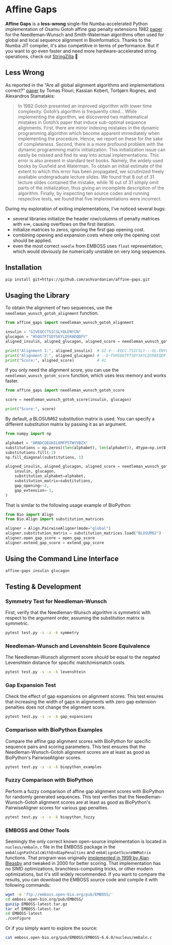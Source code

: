 # Affine Gaps

__Affine Gaps__ is a __less-wrong__ single-file Numba-accelerated Python implementation of Osamu Gotoh affine gap penalty extensions 1982 [paper](https://doc.aporc.org/attach/Course001Papers/gotoh1982.pdf) for the Needleman-Wunsch and Smith-Waterman algorithms often used for global and local sequence alignment in Bioinformatics.
Thanks to the Numba JIT compiler, it's also competitive in terms of performance.
But if you want to go even faster and need more hardware-accelerated string operations, check out [StringZilla](https://github.com/ashvardanian/stringzilla) 🦖

## Less Wrong

As reported in the "Are all global alignment algorithms and implementations correct?" [paper](https://www.biorxiv.org/content/10.1101/031500v1.full.pdf) by Tomas Flouri, Kassian Kobert, Torbjørn Rognes, and Alexandros Stamatakis:

> In 1982 Gotoh presented an improved algorithm with lower time complexity. 
> Gotoh’s algorithm is frequently cited...
> While implementing the algorithm, we discovered two mathematical mistakes in Gotoh’s paper that induce sub-optimal sequence alignments.
> First, there are minor indexing mistakes in the dynamic programming algorithm which become apparent immediately when implementing the procedure.
> Hence, we report on these for the sake of completeness.
> Second, there is a more profound problem with the dynamic programming matrix initialization.
> This initialization issue can easily be missed and find its way into actual implementations.
> This error is also present in standard text books.
> Namely, the widely used books by Gusfield and Waterman.
> To obtain an initial estimate of the extent to which this error has been propagated, we scrutinized freely available undergraduate lecture slides.
> We found that 8 out of 31 lecture slides contained the mistake, while 16 out of 31 simply omit parts of the initialization, thus giving an incomplete description of the algorithm.
> Finally, by inspecting ten source codes and running respective tests, we found that five implementations were incorrect.

During my exploration of exiting implementations, I've noticed several bugs:

- several libraries initialize the header row/columns of penalty matrices with ±∞, causing overflows on the first iteration.
- initialize matrices to zeros, ignoring the first gap opening cost.
- combining opening and expansion costs where only the opening cost should be applied.
- even the most correct `needle` from EMBOSS uses `float` representation, which would obviously be numerically unstable on very long sequences.

## Installation

```bash
pip install git+https://github.com/ashvardanian/affine-gaps.git
```

## Usaging the Library

To obtain the alignment of two sequences, use the `needleman_wunsch_gotoh_alignment` function.

```python
from affine_gaps import needleman_wunsch_gotoh_alignment

insulin = "GIVEQCCTSICSLYQLENYCN"
glucagon = "HSQGTFTSDYSKYLDSRAEQDFV"
aligned_insulin, aligned_glucagon, aligned_score = needleman_wunsch_gotoh_alignment(insulin, glucagon)

print("Alignment 1:", aligned_insulin)  # GI-V---EQCC-TSICSLY---QL-ENYCN-
print("Alignment 2:", aligned_glucagon) # --D-FVHSQGTFTSDYSKYLDSRAEQDF--V
print("Score:", aligned_score)          # 41
```

If you only need the alignment score, you can use the `needleman_wunsch_gotoh_score` function, which uses less memory and works faster.

```python
from affine_gaps import needleman_wunsch_gotoh_score

score = needleman_wunsch_gotoh_score(insulin, glucagon)

print("Score:", score)
```

By default, a BLOSUM62 substitution matrix is used.
You can specify a different substitution matrix by passing it as an argument.

```python
from numpy import np

alphabet = "ARNDCQEGHILKMFPSTWYVBZX"
substitutions = np.zeros((len(alphabet), len(alphabet)), dtype=np.int8)
substitutions.fill(-1)
np.fill_diagonal(substitutions, 1)

aligned_insulin, aligned_glucagon, aligned_score = needleman_wunsch_gotoh_alignment(
    insulin, glucagon,
    substitution_alphabet=alphabet,
    substitution_matrix=substitutions,
    gap_opening=-2,
    gap_extension=-1,
)
```

That is similar to the following usage example of BioPython:

```python
from Bio import Align
from Bio.Align import substitution_matrices

aligner = Align.PairwiseAligner(mode="global")
aligner.substitution_matrix = substitution_matrices.load("BLOSUM62")
aligner.open_gap_score = open_gap_score
aligner.extend_gap_score = extend_gap_score
```

## Using the Command Line Interface

```bash
affine-gaps insulin glucagon
```

## Testing & Development

### Symmetry Test for Needleman-Wunsch

First, verify that the Needleman-Wunsch algorithm is symmetric with respect to the argument order, assuming the substitution matrix is symmetric.

```bash
pytest test.py -s -x -k symmetry
```

### Needleman-Wunsch and Levenshtein Score Equivalence

The Needleman-Wunsch alignment score should be equal to the negated Levenshtein distance for specific match/mismatch costs.

```bash
pytest test.py -s -x -k levenshtein
```

### Gap Expansion Test

Check the effect of gap expansions on alignment scores. This test ensures that increasing the width of gaps in alignments with zero gap extension penalties does not change the alignment score.

```bash
pytest test.py -s -x -k gap_expansions
```

### Comparison with BioPython Examples

Compare the affine gap alignment scores with BioPython for specific sequence pairs and scoring parameters. This test ensures that the Needleman-Wunsch-Gotoh alignment scores are at least as good as BioPython's PairwiseAligner scores.

```bash
pytest test.py -s -x -k biopython_examples
```

### Fuzzy Comparison with BioPython

Perform a fuzzy comparison of affine gap alignment scores with BioPython for randomly generated sequences. This test verifies that the Needleman-Wunsch-Gotoh alignment scores are at least as good as BioPython's PairwiseAligner scores for various gap penalties.

```bash
pytest test.py -s -x -k biopython_fuzzy
```

### EMBOSS and Other Tools

Seemingly the only correct known open-source implementation is located in `nucleus/embaln.c` file in the EMBOSS package in the `embAlignPathCalcWithEndGapPenalties` and `embAlignGetScoreNWMatrix` functions.
That program was originally [implemented in 1999 by Alan Bleasby](https://www.bioinformatics.nl/cgi-bin/emboss/help/needle) and tweaked in 2000 for better scoring.
That implementation has no SIMD optimizations, branchless-computing tricks, or other modern optimizations, but it's still widely recommended.
If you want to compare the results, you can download the EMBOSS source code and compile it with following commands:

```bash
wget -m 'ftp://emboss.open-bio.org/pub/EMBOSS/'
cd emboss.open-bio.org/pub/EMBOSS/
gunzip EMBOSS-latest.tar.gz
tar xf EMBOSS-latest.tar
cd EMBOSS-latest
./configure
```

Or if you simply want to explore the source:

```bash
cat emboss.open-bio.org/pub/EMBOSS/EMBOSS-6.6.0/nucleus/embaln.c
```